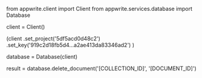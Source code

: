 from appwrite.client import Client
from appwrite.services.database import Database

client = Client()

(client
  .set_project('5df5acd0d48c2')
  .set_key('919c2d18fb5d4...a2ae413da83346ad2')
)

database = Database(client)

result = database.delete_document('[COLLECTION_ID]', '[DOCUMENT_ID]')
